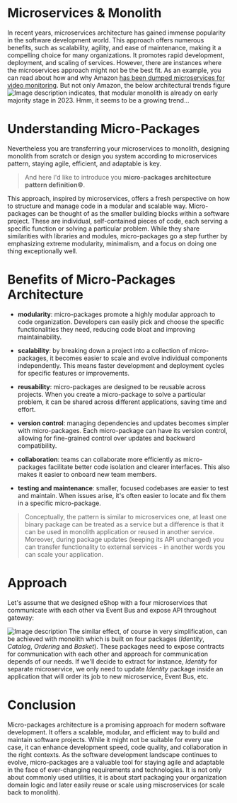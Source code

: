 
# Microservices & Monolith

In recent years, microservices architecture has gained immense popularity in the software development world. This approach offers numerous benefits, such as scalability, agility, and ease of maintenance, making it a compelling choice for many organizations. It promotes rapid development, deployment, and scaling of services. However, there are instances where the microservices approach might not be the best fit. As an example, you can read about how and why Amazon [has been dumped microservices for video monitoring](https://thenewstack.io/return-of-the-monolith-amazon-dumps-microservices-for-video-monitoring/). But not only Amazon, the below architectural trends figure
![Image description](https://dev-to-uploads.s3.amazonaws.com/uploads/articles/9ddhk2c9aa5rr8g00hgt.png) indicates, that modular monolith is already on early majority stage in 2023. Hmm, it seems to be a growing trend...
  
# Understanding Micro-Packages

Nevertheless you are transferring your microservices to monolith, designing monolith from scratch or design you system according to microservices pattern, staying agile, efficient, and adaptable is key.

> And here I'd like to introduce you **micro-packages architecture pattern definition©**.
 
This approach, inspired by microservices, offers a fresh perspective on how to structure and manage code in a modular and scalable way. Micro-packages can be thought of as the smaller building blocks within a software project. These are individual, self-contained pieces of code, each serving a specific function or solving a particular problem. While they share similarities with libraries and modules, micro-packages go a step further by emphasizing extreme modularity, minimalism, and a focus on doing one thing exceptionally well.

# Benefits of Micro-Packages Architecture

 - **modularity**: micro-packages promote a highly modular approach to code organization. Developers can easily pick and choose the specific functionalities they need, reducing code bloat and improving maintainability.

 - **scalability**: by breaking down a project into a collection of micro-packages, it becomes easier to scale and evolve individual components independently. This means faster development and deployment cycles for specific features or improvements.

 - **reusability**: micro-packages are designed to be reusable across projects. When you create a micro-package to solve a particular problem, it can be shared across different applications, saving time and effort.

 - **version control**: managing dependencies and updates becomes simpler with micro-packages. Each micro-package can have its version control, allowing for fine-grained control over updates and backward compatibility.

 - **collaboration**: teams can collaborate more efficiently as micro-packages facilitate better code isolation and clearer interfaces. This also makes it easier to onboard new team members.

 - **testing and maintenance**: smaller, focused codebases are easier to test and maintain. When issues arise, it's often easier to locate and fix them in a specific micro-package.

> Conceptually, the pattern is similar to microservices one, at least one binary package can be treated as a service but a difference is that it can be used in monolith application or reused in another service. Moreover, during package updates (keeping its API unchanged) you can transfer functionality to external services - in another words you can scale your application.

# Approach
Let's assume that we designed eShop with a four microservices that communicate with each other via Event Bus and expose API throughout gateway:

![Image description](https://dev-to-uploads.s3.amazonaws.com/uploads/articles/4ksm7dcdv1y89jgk68yh.png)
The similar effect, of course in very simplification, can be achieved with monolith which is built on four packages (_Identity_, _Catalog_, _Ordering_ and _Basket_). These packages need to expose contracts for communication with each other and approach for communication depends of our needs. If we'll decide to extract for instance, _Identity_ for separate microservice, we only need to update _Identity_ package inside an application that will order its job to new microservice, Event Bus, etc.

# Conclusion

Micro-packages architecture is a promising approach for modern software development. It offers a scalable, modular, and efficient way to build and maintain software projects. While it might not be suitable for every use case, it can enhance development speed, code quality, and collaboration in the right contexts. As the software development landscape continues to evolve, micro-packages are a valuable tool for staying agile and adaptable in the face of ever-changing requirements and technologies. It is not only about commonly used utilities, it is about start packaging your organization domain logic and later easily reuse or scale using miscroservices (or scale back to monolith).

